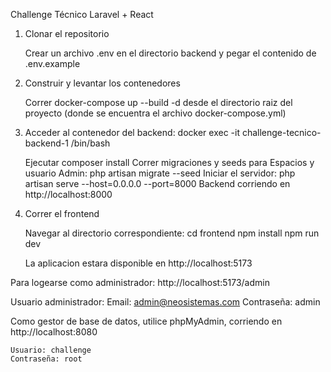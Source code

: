 Challenge Técnico Laravel + React

1. Clonar el repositorio
    
    Crear un archivo .env en el directorio backend y pegar el contenido de .env.example
2. Construir y levantar los contenedores

    Correr docker-compose up --build -d desde el directorio raiz del proyecto (donde se encuentra el archivo docker-compose.yml)

3. Acceder al contenedor del backend: docker exec -it challenge-tecnico-backend-1 /bin/bash

    Ejecutar composer install
    Correr migraciones y seeds para Espacios y usuario Admin: php artisan migrate --seed
    Iniciar el servidor: php artisan serve --host=0.0.0.0 --port=8000
    Backend corriendo en http://localhost:8000

4. Correr el frontend

    Navegar al directorio correspondiente: cd frontend
    npm install
    npm run dev

    La aplicacion estara disponible en http://localhost:5173

Para logearse como administrador: http://localhost:5173/admin


Usuario administrador:
    Email: admin@neosistemas.com
    Contraseña: admin

Como gestor de base de datos, utilice phpMyAdmin, corriendo en http://localhost:8080

    Usuario: challenge
    Contraseña: root